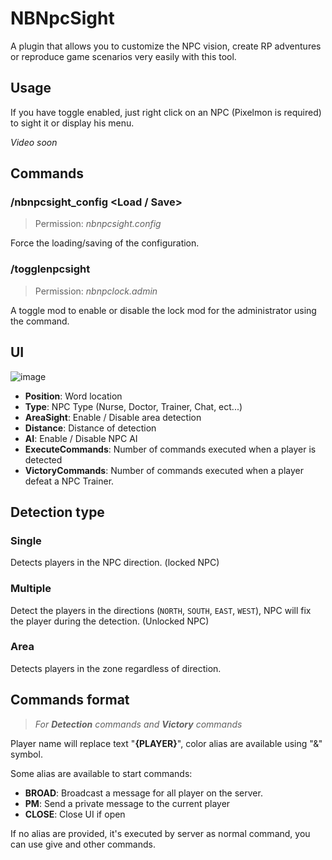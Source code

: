 # NBNpcSight
A plugin that allows you to customize the NPC vision, create RP adventures or reproduce game scenarios very easily with this tool.

## Usage
If you have toggle enabled, just right click on an NPC (Pixelmon is required) to sight it or display his menu.

*Video soon*

## Commands
### /nbnpcsight_config \<Load / Save\>
> Permission: *nbnpcsight.config*

Force the loading/saving of the configuration.

### /togglenpcsight
> Permission: *nbnpclock.admin*

A toggle mod to enable or disable the lock mod for the administrator using the command.

## UI
![image](https://user-images.githubusercontent.com/30299182/147983284-7d75091b-30a6-490c-947a-00115abf2d43.png)
- **Position**: Word location
- **Type**: NPC Type (Nurse, Doctor, Trainer, Chat, ect...)
- **AreaSight**: Enable / Disable area detection
- **Distance**: Distance of detection
- **AI**: Enable / Disable NPC AI
- **ExecuteCommands**: Number of commands executed when a player is detected
- **VictoryCommands**: Number of commands executed when a player defeat a NPC Trainer.

## Detection type
### Single
Detects players in the NPC direction. (locked NPC)

### Multiple
Detect the players in the directions (``NORTH``, ``SOUTH``, ``EAST``, ``WEST``), NPC will fix the player during the detection. (Unlocked NPC)

### Area
Detects players in the zone regardless of direction.

## Commands format
> *For **Detection** commands and **Victory** commands*

Player name will replace text "**{PLAYER}**", color alias are available using "&" symbol.

Some alias are available to start commands:
- **BROAD**: Broadcast a message for all player on the server.
- **PM**: Send a private message to the current player
- **CLOSE**: Close UI if open

If no alias are provided, it's executed by server as normal command, you can use give and other commands.
